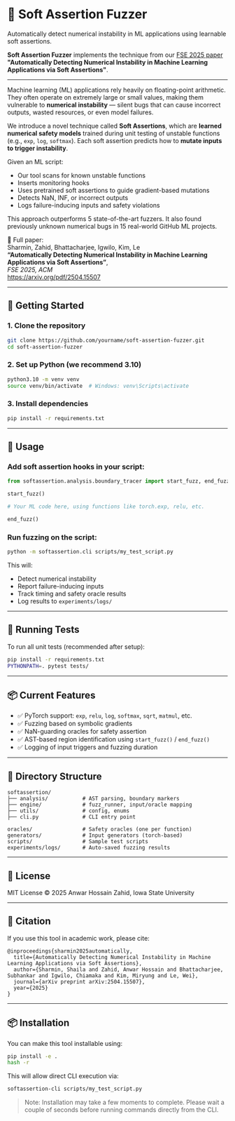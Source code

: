 # 🧪 Soft Assertion Fuzzer

Automatically detect numerical instability in ML applications using learnable soft assertions.

**Soft Assertion Fuzzer** implements the technique from our [FSE 2025 paper](https://arxiv.org/pdf/2504.15507)  
**"Automatically Detecting Numerical Instability in Machine Learning Applications via Soft Assertions"**.

---

Machine learning (ML) applications rely heavily on floating-point arithmetic. They often operate on extremely large or small values, making them vulnerable to **numerical instability** — silent bugs that can cause incorrect outputs, wasted resources, or even model failures.

We introduce a novel technique called **Soft Assertions**, which are **learned numerical safety models** trained during unit testing of unstable functions (e.g., `exp`, `log`, `softmax`). Each soft assertion predicts how to **mutate inputs to trigger instability**.

Given an ML script:
- Our tool scans for known unstable functions
- Inserts monitoring hooks
- Uses pretrained soft assertions to guide gradient-based mutations
- Detects NaN, INF, or incorrect outputs
- Logs failure-inducing inputs and safety violations

This approach outperforms 5 state-of-the-art fuzzers. It also found previously unknown numerical bugs in 15 real-world GitHub ML projects.

📎 Full paper:  
Sharmin, Zahid, Bhattacharjee, Igwilo, Kim, Le  
**“Automatically Detecting Numerical Instability in Machine Learning Applications via Soft Assertions”**,  
*FSE 2025, ACM*  
https://arxiv.org/pdf/2504.15507

---

## 🚀 Getting Started

### 1. Clone the repository

```bash
git clone https://github.com/yourname/soft-assertion-fuzzer.git
cd soft-assertion-fuzzer
```

### 2. Set up Python (we recommend 3.10)

```bash
python3.10 -m venv venv
source venv/bin/activate  # Windows: venv\Scripts\activate
```

### 3. Install dependencies

```bash
pip install -r requirements.txt
```

---

## 🧭 Usage

### Add soft assertion hooks in your script:

```python
from softassertion.analysis.boundary_tracer import start_fuzz, end_fuzz

start_fuzz()

# Your ML code here, using functions like torch.exp, relu, etc.

end_fuzz()
```

### Run fuzzing on the script:

```bash
python -m softassertion.cli scripts/my_test_script.py
```

This will:
- Detect numerical instability
- Report failure-inducing inputs
- Track timing and safety oracle results
- Log results to `experiments/logs/`

---

## 🧪 Running Tests

To run all unit tests (recommended after setup):

```bash
pip install -r requirements.txt
PYTHONPATH=. pytest tests/
```

---

## 📦 Current Features

- ✅ PyTorch support: `exp`, `relu`, `log`, `softmax`, `sqrt`, `matmul`, etc.
- ✅ Fuzzing based on symbolic gradients
- ✅ NaN-guarding oracles for safety assertion
- ✅ AST-based region identification using `start_fuzz()` / `end_fuzz()`
- ✅ Logging of input triggers and fuzzing duration

---

## 📁 Directory Structure

```
softassertion/
├── analysis/           # AST parsing, boundary markers
├── engine/             # fuzz_runner, input/oracle mapping
├── utils/              # config, enums
├── cli.py              # CLI entry point

oracles/                # Safety oracles (one per function)
generators/             # Input generators (torch-based)
scripts/                # Sample test scripts
experiments/logs/       # Auto-saved fuzzing results
```

---

## 📜 License

MIT License © 2025 Anwar Hossain Zahid, Iowa State University

---

## 📝 Citation
If you use this tool in academic work, please cite:

```
@inproceedings{sharmin2025automatically,
  title={Automatically Detecting Numerical Instability in Machine Learning Applications via Soft Assertions},
  author={Sharmin, Shaila and Zahid, Anwar Hossain and Bhattacharjee, Subhankar and Igwilo, Chiamaka and Kim, Miryung and Le, Wei},
  journal={arXiv preprint arXiv:2504.15507},
  year={2025}
}
```

---

## 📦 Installation

You can make this tool installable using:

```bash
pip install -e .
hash -r          

```

This will allow direct CLI execution via:
```bash
softassertion-cli scripts/my_test_script.py
```

>Note: Installation may take a few moments to complete. Please wait a couple of seconds before running commands directly from the CLI.





